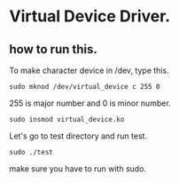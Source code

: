 # Virtual Device Driver.

## how to run this.

To make character device in /dev, type this.

`sudo mknod /dev/virtual_device c 255 0`

255 is major number and 0 is minor number.

`sudo insmod virtual_device.ko`

Let's go to test directory and run test.

`sudo ./test`

make sure you have to run with sudo.

